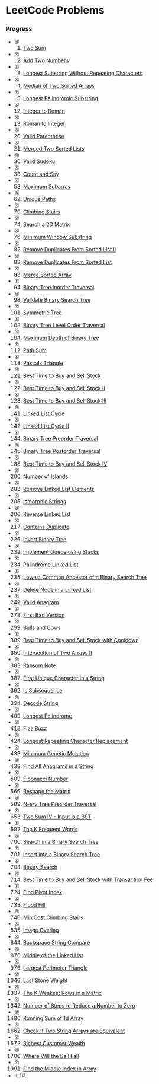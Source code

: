 # LeetCode Problems

### Progress

- [x] 1. [Two Sum](https://github.com/gebarb/leetcode/blob/master/problems/two_sum.java)
- [x] 2. [Add Two Numbers](https://github.com/gebarb/leetcode/blob/master/problems/add_two_num.c)
- [x] 3. [Longest Substring Without Repeating Characters](https://github.com/gebarb/leetcode/blob/master/problems/longest_subtstring_no_repeat.ts)
- [x] 4. [Median of Two Sorted Arrays](https://github.com/gebarb/leetcode/blob/master/problems/median_two_sort_arr.java)
- [x] 5. [Longest Palindromic Substring](https://github.com/gebarb/leetcode/blob/master/problems/longest_palindromic_substring.py)
- [x] 12. [Integer to Roman](https://github.com/gebarb/leetcode/blob/master/problems/int_to_roman.py)
- [x] 13. [Roman to Integer](https://github.com/gebarb/leetcode/blob/master/problems/roman_to_int.py)
- [x] 20. [Valid Parenthese](https://github.com/gebarb/leetcode/blob/master/problems/valid_parentheses.py)
- [x] 21. [Merged Two Sorted Lists](https://github.com/gebarb/leetcode/blob/master/problems/merge_sorted_linked_lists.py)
- [x] 36. [Valid Sudoku](https://github.com/gebarb/leetcode/blob/master/problems/valid_sudoku.py)
- [x] 38. [Count and Say](https://github.com/gebarb/leetcode/blob/master/problems/count_say.java)
- [x] 53. [Maximum Subarray](https://github.com/gebarb/leetcode/blob/master/problems/max_subarray.ts)
- [x] 62. [Unique Paths](https://github.com/gebarb/leetcode/blob/master/problems/unique_paths.c)
- [x] 70. [Climbing Stairs](https://github.com/gebarb/leetcode/blob/master/problems/climbing_stairs.ts)
- [x] 74. [Search a 2D Matrix](https://github.com/gebarb/leetcode/blob/master/problems/search_2d_matrix.ts)
- [x] 76. [Minimum Window Substring](https://github.com/gebarb/leetcode/blob/master/problems/min_window_substring.py)
- [x] 82. [Remove Duplicates From Sorted List II](https://github.com/gebarb/leetcode/blob/master/problems/remove_dupes_sorted_linked_list_2.py)
- [x] 83. [Remove Duplicates From Sorted List](https://github.com/gebarb/leetcode/blob/master/problems/remove_dupes_sorted_linked_list.py)
- [x] 88. [Merge Sorted Array](https://github.com/gebarb/leetcode/blob/master/problems/merge_sorted_arrs.py)
- [x] 94. [Binary Tree Inorder Traversal](https://github.com/gebarb/leetcode/blob/master/problems/binary_tree_inorder_traversal)
- [x] 98. [Validate Binary Search Tree](https://github.com/gebarb/leetcode/blob/master/problems/validate_binary_search_tree.kava)
- [x] 101. [Symmetric Tree](https://github.com/gebarb/leetcode/blob/master/problems/symmetric_tree.py)
- [x] 102. [Binary Tree Level Order Traversal](https://github.com/gebarb/leetcode/blob/master/problems/binary_tree_level_order_traversal.py)
- [x] 104. [Maximum Depth of Binary Tree](https://github.com/gebarb/leetcode/blob/master/problems/max_depth_binary_tree.py)
- [x] 112. [Path Sum](https://github.com/gebarb/leetcode/blob/master/problems/path_sum.ts)
- [x] 118. [Pascals Triangle](https://github.com/gebarb/leetcode/blob/master/problems/pascals_triangle.ts)
- [x] 121. [Best Time to Buy and Sell Stock](https://github.com/gebarb/leetcode/blob/master/problems/stock_profits.ts)
- [x] 122. [Best Time to Buy and Sell Stock II](https://github.com/gebarb/leetcode/blob/master/problems/stock_profits_2.ts)
- [x] 123. [Best Time to Buy and Sell Stock III](https://github.com/gebarb/leetcode/blob/master/problems/stock_profits_3.ts)
- [x] 141. [Linked List Cycle](https://github.com/gebarb/leetcode/blob/master/problems/linked_list_cycle.ts)
- [x] 142. [Linked List Cycle II](https://github.com/gebarb/leetcode/blob/master/problems/linked_list_cycle_2.ts)
- [x] 144. [Binary Tree Preorder Traversal](https://github.com/gebarb/leetcode/blob/master/problems/binary_tree_preorder_traversal.py)
- [x] 145. [Binary Tree Postorder Traversal](https://github.com/gebarb/leetcode/blob/master/problems/binary_tree_postorder_traversal)
- [x] 188. [Best Time to Buy and Sell Stock IV](https://github.com/gebarb/leetcode/blob/master/problems/stock_profits_4.ts)
- [x] 200. [Number of Islands](https://github.com/gebarb/leetcode/blob/master/problems/num_islands.py)
- [x] 203. [Remove Linked List Elements](https://github.com/gebarb/leetcode/blob/master/problems/remove_linked_list_elements.c)
- [x] 205. [Ismorphic Strings](https://github.com/gebarb/leetcode/blob/master/problems/isomorphic_strings.py)
- [x] 206. [Reverse Linked List](https://github.com/gebarb/leetcode/blob/master/problems/reverse_linked_list.py)
- [x] 217. [Contains Duplicate](https://github.com/gebarb/leetcode/blob/master/problems/contains_dupe.ts)
- [x] 226. [Invert Binary Tree](https://github.com/gebarb/leetcode/blob/master/problems/invert_binary_tree.py)
- [x] 232. [Implement Queue using Stacks](https://github.com/gebarb/leetcode/blob/master/problems/queue_using_stacks.py)
- [x] 234. [Palindrome Linked List](https://github.com/gebarb/leetcode/blob/master/problems/linked_list_palindrome.py)
- [x] 235. [Lowest Common Ancestor of a Binary Search Tree](https://github.com/gebarb/leetcode/blob/master/problems/lowest_common_ancestor_bst.py)
- [x] 237. [Delete Node in a Linked List](https://github.com/gebarb/leetcode/blob/master/problems/delete_node_linked_list.c)
- [x] 242. [Valid Anagram](https://github.com/gebarb/leetcode/blob/master/problems/valid_anagram.ts)
- [x] 278. [First Bad Version](https://github.com/gebarb/leetcode/blob/master/problems/first_bad_version.py)
- [x] 299. [Bulls and Cows](https://github.com/gebarb/leetcode/blob/master/problems/bulls_and_cows.py)
- [x] 309. [Best Time to Buy and Sell Stock with Cooldown](https://github.com/gebarb/leetcode/blob/master/problems/stock_profits_cooldown.ts)
- [x] 350. [Intersection of Two Arrays II](https://github.com/gebarb/leetcode/blob/master/problems/intersect_two_arss_2.java)
- [x] 383. [Ransom Note](https://github.com/gebarb/leetcode/blob/master/problems/ransom_note.py)
- [x] 387. [First Unique Character in a String](https://github.com/gebarb/leetcode/blob/master/problems/first_uniqe_char.ts)
- [x] 392. [Is Subsequence](https://github.com/gebarb/leetcode/blob/master/problems/is_subsequence.py)
- [x] 394. [Decode String](https://github.com/gebarb/leetcode/blob/master/problems/decode_string.java)
- [x] 409. [Longest Palindrome](https://github.com/gebarb/leetcode/blob/master/problems/longest_palindrome.ts)
- [x] 412. [Fizz Buzz](https://github.com/gebarb/leetcode/blob/master/problems/fizz_buzz.py)
- [x] 424. [Longest Repeating Character Replacement](https://github.com/gebarb/leetcode/blob/master/problems/long_repeat_char.c)
- [x] 433. [Minimum Genetic Mutation](https://github.com/gebarb/leetcode/blob/master/problems/min_genetic_mutations.java)
- [x] 438. [Find All Anagrams in a String](https://github.com/gebarb/leetcode/blob/master/problems/find_all_anagrams.py)
- [x] 509. [Fibonacci Number](https://github.com/gebarb/leetcode/blob/master/problems/fibonacci.ts)
- [x] 566. [Reshape the Matrix](https://github.com/gebarb/leetcode/blob/master/problems/reshape_matrix.ts)
- [x] 589. [N-ary Tree Preorder Traversal](https://github.com/gebarb/leetcode/blob/master/problems/nary_tree_preorder_traversal.py)
- [x] 653. [Two Sum IV - Input is a BST](https://github.com/gebarb/leetcode/blob/master/problems/two_sum_4.java)
- [x] 692. [Top K Frequent Words](https://github.com/gebarb/leetcode/blob/master/problems/top_freq_words.java)
- [x] 700. [Search in a Binary Search Tree](https://github.com/gebarb/leetcode/blob/master/problems/binary_search_tree_search.py)
- [x] 701. [Insert into a Binary Search Tree](https://github.com/gebarb/leetcode/blob/master/problems/binary_search_tree_insert.py)
- [x] 704. [Binary Search](https://github.com/gebarb/leetcode/blob/master/problems/binary_search.py)
- [x] 714. [Best Time to Buy and Sell Stock with Transaction Fee](https://github.com/gebarb/leetcode/blob/master/problems/stock_profits_txfee.ts)
- [x] 724. [Find Pivot Index](https://github.com/gebarb/leetcode/blob/master/problems/pivot_index.ts)
- [x] 733. [Flood Fill](https://github.com/gebarb/leetcode/blob/master/problems/flood_fill.py)
- [x] 746. [Min Cost Climbing Stairs](https://github.com/gebarb/leetcode/blob/master/problems/min_cost_climbing_stairs.c)
- [x] 835. [Image Overlap](https://github.com/gebarb/leetcode/blob/master/problems/image_overlap.py)
- [x] 844. [Backspace String Compare](https://github.com/gebarb/leetcode/blob/master/problems/backspace_string_compare.py)
- [x] 876. [Middle of the Linked List](https://github.com/gebarb/leetcode/blob/master/problems/mid_linked_list.c)
- [x] 976. [Largest Perimeter Triangle](https://github.com/gebarb/leetcode/blob/master/problems/lrg_perimeter_tri.py)
- [x] 1046. [Last Stone Weight](https://github.com/gebarb/leetcode/blob/master/problems/last_stone_weight.java)
- [x] 1337. [The K Weakest Rows in a Matrix](https://github.com/gebarb/leetcode/blob/master/problems/k_weakest_rows.ts)
- [x] 1342. [Number of Steps to Reduce a Number to Zero](https://github.com/gebarb/leetcode/blob/master/problems/reduce_to_zero.ts)
- [x] 1480. [Running Sum of 1d Array](https://github.com/gebarb/leetcode/blob/master/problems/running_sum_1d.ts)
- [x] 1662. [Check If Two String Arrays are Equivalent](https://github.com/gebarb/leetcode/blob/master/problems/two_string_arrs_equal.java)
- [x] 1672. [Richest Customer Wealth](https://github.com/gebarb/leetcode/blob/master/problems/richest_customer.py)
- [x] 1706. [Where Will the Ball Fall](https://github.com/gebarb/leetcode/blob/master/problems/ball_fall.java)
- [x] 1991. [Find the Middle Index in Array](https://github.com/gebarb/leetcode/blob/master/problems/pivot_index.ts)
- [ ] #. [](https://github.com/gebarb/leetcode/blob/master/problems/)
